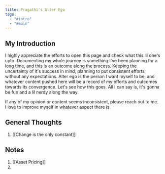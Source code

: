 ```yaml
---
title: Pragathi's Alter Ego
tags:
  - "#intro"
  - "#main"
---
```

## My Introduction

I highly appreciate the efforts to open this page and check what this lil one's upto. Documenting my whole journey is something I've been planning for a long time, and this is an outcome along the process. Keeping the uncertainty of it's success in mind, planning to put consistent efforts without any expectations. Alter ego is the person I want myself to be, and whatever content pushed here will be a record of my efforts and outcomes towards its convergence. Let's see how this goes. All I can say is, it's gonna be fun and a lil nerdy along the way. 

If any of my opinion or content seems inconsistent, please reach out to me. I love to improve myself in whatever aspect there is. 

## General Thoughts
1. [[Change is the only constant]]

## Notes
1. [[Asset Pricing]]
2. 